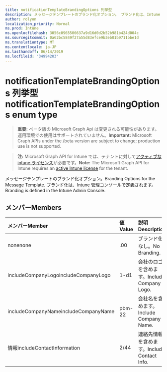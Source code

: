 ```yaml
---
title: notificationTemplateBrandingOptions 列挙型
description: メッセージテンプレートのブランド化オプション。 ブランド化は、Intune 管理コンソールで定義されます。
author: rolyon
localization_priority: Normal
ms.prod: Intune
ms.openlocfilehash: 3056c0965506637a9d16d0d2b52b981b424d004c
ms.sourcegitcommit: 0a62bc5849f27a55d83efce9b3eb01b9711bbe1d
ms.translationtype: MT
ms.contentlocale: ja-JP
ms.lasthandoff: 06/14/2019
ms.locfileid: "34994203"
---
```

# <a name="notificationtemplatebrandingoptions-enum-type"></a><span data-ttu-id="512c1-104">notificationTemplateBrandingOptions 列挙型</span><span class="sxs-lookup"><span data-stu-id="512c1-104">notificationTemplateBrandingOptions enum type</span></span>

> <span data-ttu-id="512c1-105">**重要:** ベータ版の Microsoft Graph Api は変更される可能性があります。運用環境での使用はサポートされていません。</span><span class="sxs-lookup"><span data-stu-id="512c1-105">**Important:** Microsoft Graph APIs under the /beta version are subject to change; production use is not supported.</span></span>

> <span data-ttu-id="512c1-106">**注:** Microsoft Graph API for Intune では、テナントに対して[アクティブな intune ライセンス](https://go.microsoft.com/fwlink/?linkid=839381)が必要です。</span><span class="sxs-lookup"><span data-stu-id="512c1-106">**Note:** The Microsoft Graph API for Intune requires an [active Intune license](https://go.microsoft.com/fwlink/?linkid=839381) for the tenant.</span></span>

<span data-ttu-id="512c1-107">メッセージテンプレートのブランド化オプション。</span><span class="sxs-lookup"><span data-stu-id="512c1-107">Branding Options for the Message Template.</span></span> <span data-ttu-id="512c1-108">ブランド化は、Intune 管理コンソールで定義されます。</span><span class="sxs-lookup"><span data-stu-id="512c1-108">Branding is defined in the Intune Admin Console.</span></span>

## <a name="members"></a><span data-ttu-id="512c1-109">メンバー</span><span class="sxs-lookup"><span data-stu-id="512c1-109">Members</span></span>
|<span data-ttu-id="512c1-110">メンバー</span><span class="sxs-lookup"><span data-stu-id="512c1-110">Member</span></span>|<span data-ttu-id="512c1-111">値</span><span class="sxs-lookup"><span data-stu-id="512c1-111">Value</span></span>|<span data-ttu-id="512c1-112">説明</span><span class="sxs-lookup"><span data-stu-id="512c1-112">Description</span></span>|
|:---|:---|:---|
|<span data-ttu-id="512c1-113">none</span><span class="sxs-lookup"><span data-stu-id="512c1-113">none</span></span>|<span data-ttu-id="512c1-114">.0</span><span class="sxs-lookup"><span data-stu-id="512c1-114">0</span></span>|<span data-ttu-id="512c1-115">ブランド化なし。</span><span class="sxs-lookup"><span data-stu-id="512c1-115">No Branding.</span></span>|
|<span data-ttu-id="512c1-116">includeCompanyLogo</span><span class="sxs-lookup"><span data-stu-id="512c1-116">includeCompanyLogo</span></span>|<span data-ttu-id="512c1-117">1-d</span><span class="sxs-lookup"><span data-stu-id="512c1-117">1</span></span>|<span data-ttu-id="512c1-118">会社のロゴを含めます。</span><span class="sxs-lookup"><span data-stu-id="512c1-118">Include Company Logo.</span></span>|
|<span data-ttu-id="512c1-119">includeCompanyName</span><span class="sxs-lookup"><span data-stu-id="512c1-119">includeCompanyName</span></span>|<span data-ttu-id="512c1-120">pbm-2</span><span class="sxs-lookup"><span data-stu-id="512c1-120">2</span></span>|<span data-ttu-id="512c1-121">会社名を含めます。</span><span class="sxs-lookup"><span data-stu-id="512c1-121">Include Company Name.</span></span>|
|<span data-ttu-id="512c1-122">情報</span><span class="sxs-lookup"><span data-stu-id="512c1-122">includeContactInformation</span></span>|<span data-ttu-id="512c1-123">2/4</span><span class="sxs-lookup"><span data-stu-id="512c1-123">4</span></span>|<span data-ttu-id="512c1-124">連絡先情報を含めます。</span><span class="sxs-lookup"><span data-stu-id="512c1-124">Include Contact Info.</span></span>|





